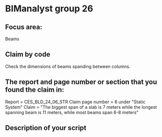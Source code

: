 # BIManalyst group 26

## Focus area:
Beams

## Claim by code
Check the dimensions of beams spanding between columns. 

## The report and page number or section that you found the claim in:
Report = CES_BLD_24_06_STR
Claim page number = 6 under "Static System"
Claim = "The biggest span of a slab is 7 meters while the longest spanning beam is 11 meters, while most beams span 6-8 meters"

## Description of your script



